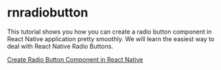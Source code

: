 # rnradiobutton
This tutorial shows you how you can create a radio button component in React Native application pretty smoothly. We will learn the easiest way to deal with React Native Radio Buttons.

[Create Radio Button Component in React Native](https://www.positronx.io/create-radio-button-component-in-react-native/)